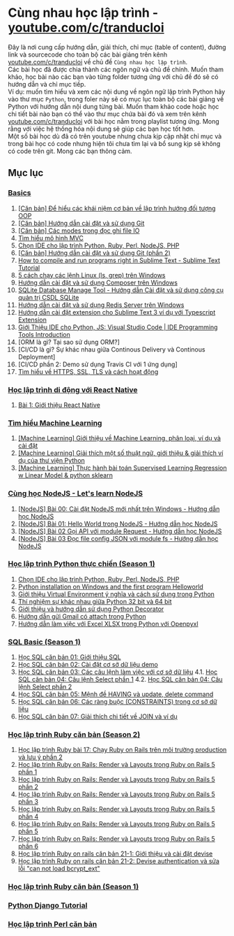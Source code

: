 # Cùng nhau học lập trình - [youtube.com/c/tranducloi](youtube.com/c/tranducloi)
Đây là nơi cung cấp hướng dẫn, giải thích, chỉ mục (table of content), đường link và sourcecode cho toàn bộ các bài giảng trên kênh [youtube.com/c/tranducloi](https://youtube.com/c/tranducloi) về chủ đề `Cùng nhau học lập trình`.  
Các bài học đã được chia thành các ngôn ngữ và chủ đề chính. Muốn tham khảo, học bài nào các bạn vào từng folder tương ứng với chủ đề đó sẽ có hướng dẫn và chỉ mục tiếp.  
Ví dụ: muốn tìm hiểu và xem các nội dung về ngôn ngữ lập trình Python hãy vào thư mục `Python`, trong foler này sẽ có mục lục toàn bộ các bài giảng về Python với hướng dẫn nội dung từng bài. Muốn tham khảo code hoặc học chi tiết bài nào bạn có thể vào thư mục chứa bài đó và xem trên kênh [youtube.com/c/tranducloi](https://youtube.com/c/tranducloi) với bài học nằm trong playlist tương ứng. Mong rằng với việc hệ thống hóa nội dung sẽ giúp các bạn học tốt hơn.  
Một số bài học dù đã có trên youtube nhưng chưa kịp cập nhật chỉ mục và trong bài học có code nhưng hiện tôi chưa tìm lại và bổ sung kịp sẽ không có code trên git. Mong các bạn thông cảm.
## Mục lục
### [Basics](https://www.youtube.com/playlist?list=PLzEEDSVPTnycst5sYvACyTR0dklKZ2ITC)  
1. [[Căn bản] Để hiểu các khái niệm cơ bản về lập trình hướng đối tượng OOP](https://www.youtube.com/watch?v=NWGEiPXVDtk&index=2&t=0s&list=PLzEEDSVPTnycst5sYvACyTR0dklKZ2ITC)   
2. [[Căn bản] Hướng dẫn cài đặt và sử dụng Git](https://www.youtube.com/watch?v=4Xtiix8uc3s&list=PLzEEDSVPTnycst5sYvACyTR0dklKZ2ITC&index=3&t=0s)   
3. [[Căn bản] Các modes trong đọc ghi file IO](https://www.youtube.com/watch?v=B8UwDb9aZIk&index=4&t=0s&list=PLzEEDSVPTnycst5sYvACyTR0dklKZ2ITC)   
4. [Tìm hiểu mô hình MVC](https://www.youtube.com/watch?v=Ol_JsjcoU4A&t=0s&index=5&list=PLzEEDSVPTnycst5sYvACyTR0dklKZ2ITC)   
5. [Chọn IDE cho lập trình Python, Ruby, Perl, NodeJS, PHP](https://www.youtube.com/watch?v=7LPMps7cnoE&list=PLzEEDSVPTnycst5sYvACyTR0dklKZ2ITC&index=6&t=0s)   
6. [[Căn bản] Hướng dẫn cài đặt và sử dụng Git (phần 2)](https://www.youtube.com/watch?v=C4Z9M7g8GD8&list=PLzEEDSVPTnycst5sYvACyTR0dklKZ2ITC&index=7&t=0s)   
7. [How to compile and run programs right in Sublime Text - Sublime Text Tutorial](https://www.youtube.com/watch?v=uljf1gznh5g&t=0s&index=8&list=PLzEEDSVPTnycst5sYvACyTR0dklKZ2ITC)   
8. [5 cách chạy các lệnh Linux (ls, grep) trên Windows](https://www.youtube.com/watch?v=KjsdLiDh6S8&list=PLzEEDSVPTnycst5sYvACyTR0dklKZ2ITC&index=9&t=0s)   
9. [Hướng dẫn cài đặt và sử dụng Composer trên Windows](https://www.youtube.com/watch?v=2ZhTzzwQhiQ&list=PLzEEDSVPTnycst5sYvACyTR0dklKZ2ITC&index=10&t=0s)   
10. [SQLite Database Manage Tool - Hướng dẫn Cài đặt và sử dụng công cụ quản trị CSDL SQLite](https://www.youtube.com/watch?v=WYWT1hty2iQ&t=0s&index=11&list=PLzEEDSVPTnycst5sYvACyTR0dklKZ2ITC)   
11. [Hướng dẫn cài đặt và sử dụng Redis Server trên Windows](https://www.youtube.com/watch?v=iyVHGO1hWYQ&t=0s&index=12&list=PLzEEDSVPTnycst5sYvACyTR0dklKZ2ITC)   
12. [Hướng dẫn cài đặt extension cho Sublime Text 3 ví dụ với Typescript Extension](https://www.youtube.com/watch?v=pC6qErEcvVs&t=0s&index=13&list=PLzEEDSVPTnycst5sYvACyTR0dklKZ2ITC)   
13. [Giới Thiệu IDE cho Python, JS: Visual Studio Code | IDE Programming Tools Introduction](https://www.youtube.com/watch?v=XoOiCdGhFRA&t=0s&index=14&list=PLzEEDSVPTnycst5sYvACyTR0dklKZ2ITC)   
14. [ORM là gì? Tại sao sử dụng ORM?]
15. [CI/CD là gì? Sự khác nhau giữa Continous Delivery và Continous Deployment]
16. [CI/CD phần 2: Demo sử dụng Travis CI với 1 ứng dụng]
17. [Tìm hiểu về HTTPS, SSL, TLS và cách hoạt động](https://www.youtube.com/watch?v=jZ10cfdHpL4&list=PLzEEDSVPTnycst5sYvACyTR0dklKZ2ITC&index=18&t=0s)
### [Học lập trình di động với React Native](https://www.youtube.com/playlist?list=PLzEEDSVPTnyd7cuaPVHFhTUT5oA_v4YyI)
01. [Bài 1: Giới thiệu React Native](https://www.youtube.com/watch?v=xp3MqRPfHS8&list=PLzEEDSVPTnyd7cuaPVHFhTUT5oA_v4YyI&index=2&t=0s)
### [Tìm hiểu Machine Learning](https://www.youtube.com/watch?v=0U3MAd26zRY&list=PLzEEDSVPTnyeacZAoTcSOn_yB_s_voAV6)
1. [[Machine Learning] Giới thiệu về Machine Learning, phân loại, ví dụ và cài đặt](https://www.youtube.com/watch?v=0U3MAd26zRY&list=PLzEEDSVPTnyeacZAoTcSOn_yB_s_voAV6)  
2. [[Machine Learning] Giải thích một số thuật ngữ, giới thiệu & giải thích ví dụ của thư viện Python](https://www.youtube.com/watch?v=AKoENjM-oD4&list=PLzEEDSVPTnyeacZAoTcSOn_yB_s_voAV6&index=2)  
3. [[Machine Learning] Thực hành bài toán Supervised Learning Regression w Linear Model & python sklearn](https://www.youtube.com/watch?v=zLE5DRBtjgE&list=PLzEEDSVPTnyeacZAoTcSOn_yB_s_voAV6&index=3)  
### [Cùng học NodeJS - Let's learn NodeJS](https://www.youtube.com/watch?v=QcYXSAx26-Q&list=PLzEEDSVPTnyc-ppt8V62HO3TOssXFvfcO)
1. [[NodeJS] Bài 00: Cài đặt NodeJS mới nhất trên Windows - Hướng dẫn học NodeJS](https://www.youtube.com/watch?v=QcYXSAx26-Q&list=PLzEEDSVPTnyc-ppt8V62HO3TOssXFvfcO)  
2. [[NodeJS] Bài 01: Hello World trong NodeJS - Hướng dẫn học NodeJS](https://www.youtube.com/watch?v=0ukPEhf7XU4&list=PLzEEDSVPTnyc-ppt8V62HO3TOssXFvfcO&index=2)  
3. [[NodeJS] Bài 02 Gọi API với module Request - Hướng dẫn học NodeJS](https://www.youtube.com/watch?v=0ukPEhf7XU4&list=PLzEEDSVPTnyc-ppt8V62HO3TOssXFvfcO&index=3)  
4. [[NodeJS] Bài 03 Đọc file config JSON với module fs - Hướng dẫn học NodeJS](https://www.youtube.com/watch?v=0ukPEhf7XU4&list=PLzEEDSVPTnyc-ppt8V62HO3TOssXFvfcO&index=4)  
### [Học lập trình Python thực chiến (Season 1)](https://www.youtube.com/playlist?list=PLzEEDSVPTnycer033DPRTSgHYC1eCsVVS)
1. [Chọn IDE cho lập trình Python, Ruby, Perl, NodeJS, PHP](https://www.youtube.com/watch?v=7LPMps7cnoE&list=PLzEEDSVPTnycer033DPRTSgHYC1eCsVVS&index=2&t=2s)  
2. [Python installation on Windows and the first program Helloworld](https://www.youtube.com/watch?v=xcOFysV7SDc&list=PLzEEDSVPTnycer033DPRTSgHYC1eCsVVS&index=3)  
13. [Giới thiệu Virtual Environment ý nghĩa và cách sử dụng trong Python](https://www.youtube.com/watch?v=0YEMrz76V30&index=14&t=10s&list=PLzEEDSVPTnycer033DPRTSgHYC1eCsVVS)  
14. [Thí nghiệm sự khác nhau giữa Python 32 bit và 64 bit](https://www.youtube.com/watch?v=KcDP7qH-oUE&list=PLzEEDSVPTnycer033DPRTSgHYC1eCsVVS&index=15&t=0s)  
15. [Giới thiệu và hướng dẫn sử dụng Python Decorator](https://www.youtube.com/watch?v=XUnfZ8H5utQ&index=16&t=2s&list=PLzEEDSVPTnycer033DPRTSgHYC1eCsVVS)  
16. [Hướng dẫn gửi Gmail có attach trong Python](https://www.youtube.com/watch?v=XUnfZ8H5utQ&index=17&t=2s&list=PLzEEDSVPTnycer033DPRTSgHYC1eCsVVS)  
17. [Hướng dẫn làm việc với Excel XLSX trong Python với Openpyxl](https://www.youtube.com/watch?v=XUnfZ8H5utQ&index=18&t=2s&list=PLzEEDSVPTnycer033DPRTSgHYC1eCsVVS)  
### [SQL Basic (Season 1)](https://www.youtube.com/playlist?list=PLzEEDSVPTnyeE__18ofuX7qentGovVvEi)
1. [Học SQL căn bản 01: Giới thiệu SQL](https://www.youtube.com/watch?v=nNB6Ymgkk4g&list=PLzEEDSVPTnyeE__18ofuX7qentGovVvEi&index=2&t=42s)
2. [Học SQL căn bản 02: Cài đặt cơ sở dữ liệu demo](https://www.youtube.com/watch?v=u_C2MGdNjFc&list=PLzEEDSVPTnyeE__18ofuX7qentGovVvEi&index=3&t=0s)
3. [Học SQL căn bản 03: Các câu lệnh làm việc với cơ sở dữ liệu](https://www.youtube.com/watch?v=iJipiD066vM&list=PLzEEDSVPTnyeE__18ofuX7qentGovVvEi&index=4&t=0s)
4.1. [Học SQL căn bản 04: Câu lệnh Select phần 1](https://www.youtube.com/watch?v=nxZKgA2gYUk&list=PLzEEDSVPTnyeE__18ofuX7qentGovVvEi&index=5&t=0s)
4.2. [Học SQL căn bản 04: Câu lệnh Select phần 2](https://www.youtube.com/watch?v=ULs2MsNnGQI&list=PLzEEDSVPTnyeE__18ofuX7qentGovVvEi&index=6&t=0s)
5. [Học SQL căn bản 05: Mệnh đề HAVING và update, delete command](https://www.youtube.com/watch?v=VowV0t902Z8&list=PLzEEDSVPTnyeE__18ofuX7qentGovVvEi&index=7&t=0s)
6. [Học SQL căn bản 06: Các ràng buộc (CONSTRAINTS) trong cơ sở dữ liệu](https://www.youtube.com/watch?v=-dvTZPZtqms&list=PLzEEDSVPTnyeE__18ofuX7qentGovVvEi&index=8&t=0s)
7. [Học SQL căn bản 07: Giải thích chi tiết về JOIN và ví dụ](https://www.youtube.com/watch?v=xSJzxv3pq7o&list=PLzEEDSVPTnyeE__18ofuX7qentGovVvEi&index=9&t=0s)
### [Học lập trình Ruby căn bản (Season 2)](https://www.youtube.com/playlist?list=PLzEEDSVPTnyckwK5Y5_-ifT4pAPjmuV7a)
1. [Học lập trình Ruby bài 17: Chạy Ruby on Rails trên môi trường production và lưu ý phần 2](https://www.youtube.com/watch?v=t4SAKgWqlK4&list=PLzEEDSVPTnyckwK5Y5_-ifT4pAPjmuV7a&index=2&t=1s)
2. [Hoc lập trình Ruby on Rails: Render và Layouts trong Ruby on Rails 5 phần 1](https://www.youtube.com/watch?v=FIL0cMzBKsg&list=PLzEEDSVPTnyckwK5Y5_-ifT4pAPjmuV7a&index=3&t=5s)
3. [Hoc lập trình Ruby on Rails: Render và Layouts trong Ruby on Rails 5 phần 2](https://www.youtube.com/watch?v=Sm3jRob0Vqw&list=PLzEEDSVPTnyckwK5Y5_-ifT4pAPjmuV7a&index=4&t=714s)
4. [Học lập trình Ruby on Rails: Render và Layouts trong Ruby on Rails 5 phần 3](https://www.youtube.com/watch?v=eDHQ5IQJ0xc&list=PLzEEDSVPTnyckwK5Y5_-ifT4pAPjmuV7a&index=5&t=6s)
5. [Học lập trình Ruby on Rails: Render và Layouts trong Ruby on Rails 5 phần 4](https://www.youtube.com/watch?v=Vz5oACbmJEo&list=PLzEEDSVPTnyckwK5Y5_-ifT4pAPjmuV7a&index=6&t=0s)
6. [Học lập trình Ruby on Rails: Render và Layouts trong Ruby on Rails 5 phần 5](https://www.youtube.com/watch?v=Vz5oACbmJEo&list=PLzEEDSVPTnyckwK5Y5_-ifT4pAPjmuV7a&index=7&t=0s)
7. [Học lập trình Ruby on Rails: Render và Layouts trong Ruby on Rails 5 phần 6](https://www.youtube.com/watch?v=Vz5oACbmJEo&list=PLzEEDSVPTnyckwK5Y5_-ifT4pAPjmuV7a&index=8&t=0s)
8. [Học lập trình Ruby on rails căn bản 21-1: Giới thiệu và cài đặt devise](https://www.youtube.com/watch?v=gT02yFC50x8&list=PLzEEDSVPTnyckwK5Y5_-ifT4pAPjmuV7a&index=9&t=62s)
9. [Học lập trình Ruby on rails căn bản 21-2: Devise authentication và sửa lỗi "can not load bcrypt_ext"](https://www.youtube.com/watch?v=fbm5sn1Oj00&list=PLzEEDSVPTnyckwK5Y5_-ifT4pAPjmuV7a&index=10&t=0s)
### [Học lập trình Ruby căn bản (Season 1)](https://www.youtube.com/playlist?list=PLzEEDSVPTnycpOYwQJrgi4ieajuokJBNg)
### [Python Django Tutorial](https://www.youtube.com/playlist?list=PLzEEDSVPTnycB_WERFtylKdTXprYxBzo8)
### [Học lập trình Perl căn bản](https://www.youtube.com/playlist?list=PLzEEDSVPTnyerUhFYMYablhALkWIj424f)
